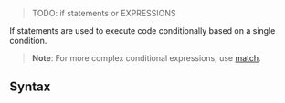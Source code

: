 > TODO: if statements or EXPRESSIONS

If statements are used to execute code conditionally based on a single condition.

> **Note**: For more complex conditional expressions, use [match](/control_flow/match).

## Syntax


